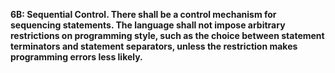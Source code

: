 **6B: Sequential Control.  There shall be a control mechanism for sequencing statements. The language shall not impose arbitrary restrictions on programming style, such as the choice between statement terminators and statement separators, unless the restriction makes programming errors less likely.**

